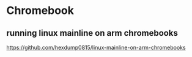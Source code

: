 # Chromebook
## running linux mainline on arm chromebooks
https://github.com/hexdump0815/linux-mainline-on-arm-chromebooks
